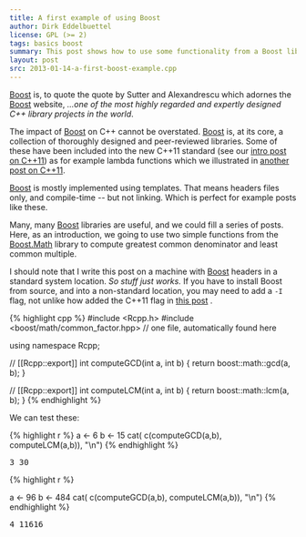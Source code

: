 ```yaml
---
title: A first example of using Boost
author: Dirk Eddelbuettel
license: GPL (>= 2)
tags: basics boost
summary: This post shows how to use some functionality from a Boost library
layout: post
src: 2013-01-14-a-first-boost-example.cpp
---
```

[Boost](http://www.boost.org) is, to quote the quote by Sutter and Alexandrescu 
which adornes the [Boost](http://www.boost.org) website, _...one of the most highly 
regarded and expertly designed C++ library projects in the world_.

The impact of [Boost](http://www.boost.org) on C++ cannot be overstated. 
[Boost](http://www.boost.org) is, at its core, a collection of thoroughly designed and 
peer-reviewed libraries. Some of these have been included into the new C++11 standard (see
our [intro post on C++11](../first-steps-with-C++11)) as for example lambda functions which
we illustrated in [another post on C++11](../simple-lambda-func-c++11).

[Boost](http://www.boost.org) is mostly implemented using
templates. That means headers files only, and compile-time -- but not linking. Which is perfect
for example posts like these.

Many, many [Boost](http://www.boost.org) libraries are useful, and we could fill a series of 
posts.  Here, as an introduction, we going to use two simple functions from the 
[Boost.Math](http://www.boost.org/doc/libs/1_52_0/libs/math/doc/html/index.html)
library to compute greatest common denominator and least common multiple.

I should note that I write this post on a machine with [Boost](http://www.boost.org) headers 
in a standard system location. <em>So stuff just works.</em> If you have to install Boost from source, 
and into a non-standard location, you may need to add a <code>-I</code> flag, not unlike how added 
the C++11 flag in [this post](../first-steps-with-C++11) .




{% highlight cpp %}
#include <Rcpp.h>
#include <boost/math/common_factor.hpp>  // one file, automatically found here

using namespace Rcpp;
 
// [[Rcpp::export]]
int computeGCD(int a, int b) {
    return boost::math::gcd(a, b);
}

// [[Rcpp::export]]
int computeLCM(int a, int b) {
    return boost::math::lcm(a, b);
}
{% endhighlight %}


We can test these:


{% highlight r %}
a <- 6
b <- 15
cat( c(computeGCD(a,b), computeLCM(a,b)), "\n")
{% endhighlight %}



<pre class="output">
3 30 
</pre>



{% highlight r %}

a <- 96
b <- 484
cat( c(computeGCD(a,b), computeLCM(a,b)), "\n")
{% endhighlight %}



<pre class="output">
4 11616 
</pre>

